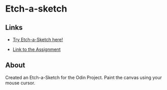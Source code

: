 # Etch-a-sketch

## Links
- [Try Etch-a-Sketch here!](https://legendejj.github.io/Etch-a-sketch/)

- [Link to the Assignment](https://www.theodinproject.com/paths/foundations/courses/foundations/lessons/etch-a-sketch-project)

## About
Created an Etch-a-Sketch for the Odin Project. 
Paint the canvas using your mouse cursor.
